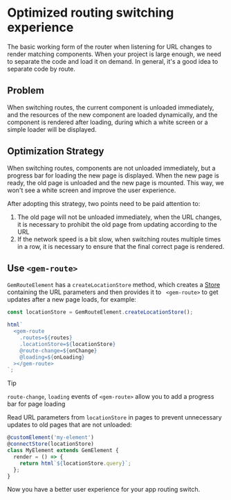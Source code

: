 # Optimized routing switching experience

The basic working form of the router when listening for URL changes to render matching components. When your project is large enough, we need to separate the code and load it on demand.
In general, it's a good idea to separate code by route.

## Problem

When switching routes, the current component is unloaded immediately, and the resources of the new component are loaded dynamically, and the component is rendered after loading, during which a white screen or a simple loader will be displayed.

## Optimization Strategy

When switching routes, components are not unloaded immediately, but a progress bar for loading the new page is displayed. When the new page is ready, the old page is unloaded and the new page is mounted.
This way, we won't see a white screen and improve the user experience.

After adopting this strategy, two points need to be paid attention to:

1. The old page will not be unloaded immediately, when the URL changes, it is necessary to prohibit the old page from updating according to the URL
2. If the network speed is a bit slow, when switching routes multiple times in a row, it is necessary to ensure that the final correct page is rendered.

## Use `<gem-route>`

`GemRouteElement` has a `createLocationStore` method, which creates a [Store](../001-guide/001-basic/003-global-state-management.md) containing the URL parameters and then provides it to ` <gem-route>` to get updates after a new page loads, for example:

```ts
const locationStore = GemRouteElement.createLocationStore();

html`
  <gem-route
    .routes=${routes}
    .locationStore=${locationStore}
    @route-change=${onChange}
    @loading=${onLoading}
  ></gem-route>
`;
```

> [!Tip]
>
> `route-change`, `loading` events of `<gem-route>` allow you to add a progress bar for page loading
>
> Read URL parameters from `locationStore` in pages to prevent unnecessary updates to old pages that are not unloaded:

```ts
@customElement('my-element')
@connectStore(locationStore)
class MyElement extends GemElement {
  render = () => {
    return html`${locationStore.query}`;
  };
}
```

Now you have a better user experience for your app routing switch.

